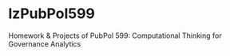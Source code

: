 # lzPubPol599
Homework &amp; Projects of PubPol 599: Computational Thinking for Governance Analytics

